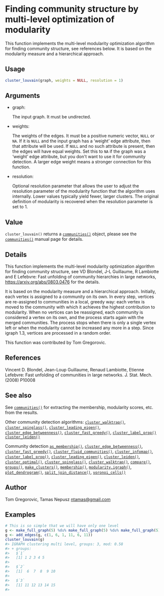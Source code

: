 # Finding community structure by multi-level optimization of modularity

This function implements the multi-level modularity optimization
algorithm for finding community structure, see references below. It is
based on the modularity measure and a hierarchical approach.

## Usage

``` r
cluster_louvain(graph, weights = NULL, resolution = 1)
```

## Arguments

- graph:

  The input graph. It must be undirected.

- weights:

  The weights of the edges. It must be a positive numeric vector, `NULL`
  or `NA`. If it is `NULL` and the input graph has a ‘weight’ edge
  attribute, then that attribute will be used. If `NULL` and no such
  attribute is present, then the edges will have equal weights. Set this
  to `NA` if the graph was a ‘weight’ edge attribute, but you don't want
  to use it for community detection. A larger edge weight means a
  stronger connection for this function.

- resolution:

  Optional resolution parameter that allows the user to adjust the
  resolution parameter of the modularity function that the algorithm
  uses internally. Lower values typically yield fewer, larger clusters.
  The original definition of modularity is recovered when the resolution
  parameter is set to 1.

## Value

`cluster_louvain()` returns a
[`communities()`](https://r.igraph.org/reference/communities.md) object,
please see the
[`communities()`](https://r.igraph.org/reference/communities.md) manual
page for details.

## Details

This function implements the multi-level modularity optimization
algorithm for finding community structure, see VD Blondel, J-L
Guillaume, R Lambiotte and E Lefebvre: Fast unfolding of community
hierarchies in large networks, <https://arxiv.org/abs/0803.0476> for the
details.

It is based on the modularity measure and a hierarchical approach.
Initially, each vertex is assigned to a community on its own. In every
step, vertices are re-assigned to communities in a local, greedy way:
each vertex is moved to the community with which it achieves the highest
contribution to modularity. When no vertices can be reassigned, each
community is considered a vertex on its own, and the process starts
again with the merged communities. The process stops when there is only
a single vertex left or when the modularity cannot be increased any more
in a step. Since igraph 1.3, vertices are processed in a random order.

This function was contributed by Tom Gregorovic.

## References

Vincent D. Blondel, Jean-Loup Guillaume, Renaud Lambiotte, Etienne
Lefebvre: Fast unfolding of communities in large networks. J. Stat.
Mech. (2008) P10008

## See also

See [`communities()`](https://r.igraph.org/reference/communities.md) for
extracting the membership, modularity scores, etc. from the results.

Other community detection algorithms:
[`cluster_walktrap()`](https://r.igraph.org/reference/cluster_walktrap.md),
[`cluster_spinglass()`](https://r.igraph.org/reference/cluster_spinglass.md),
[`cluster_leading_eigen()`](https://r.igraph.org/reference/cluster_leading_eigen.md),
[`cluster_edge_betweenness()`](https://r.igraph.org/reference/cluster_edge_betweenness.md),
[`cluster_fast_greedy()`](https://r.igraph.org/reference/cluster_fast_greedy.md),
[`cluster_label_prop()`](https://r.igraph.org/reference/cluster_label_prop.md)
[`cluster_leiden()`](https://r.igraph.org/reference/cluster_leiden.md)

Community detection
[`as_membership()`](https://r.igraph.org/reference/as_membership.md),
[`cluster_edge_betweenness()`](https://r.igraph.org/reference/cluster_edge_betweenness.md),
[`cluster_fast_greedy()`](https://r.igraph.org/reference/cluster_fast_greedy.md),
[`cluster_fluid_communities()`](https://r.igraph.org/reference/cluster_fluid_communities.md),
[`cluster_infomap()`](https://r.igraph.org/reference/cluster_infomap.md),
[`cluster_label_prop()`](https://r.igraph.org/reference/cluster_label_prop.md),
[`cluster_leading_eigen()`](https://r.igraph.org/reference/cluster_leading_eigen.md),
[`cluster_leiden()`](https://r.igraph.org/reference/cluster_leiden.md),
[`cluster_optimal()`](https://r.igraph.org/reference/cluster_optimal.md),
[`cluster_spinglass()`](https://r.igraph.org/reference/cluster_spinglass.md),
[`cluster_walktrap()`](https://r.igraph.org/reference/cluster_walktrap.md),
[`compare()`](https://r.igraph.org/reference/compare.md),
[`groups()`](https://r.igraph.org/reference/groups.md),
[`make_clusters()`](https://r.igraph.org/reference/make_clusters.md),
[`membership()`](https://r.igraph.org/reference/communities.md),
[`modularity.igraph()`](https://r.igraph.org/reference/modularity.igraph.md),
[`plot_dendrogram()`](https://r.igraph.org/reference/plot_dendrogram.communities.md),
[`split_join_distance()`](https://r.igraph.org/reference/split_join_distance.md),
[`voronoi_cells()`](https://r.igraph.org/reference/voronoi_cells.md)

## Author

Tom Gregorovic, Tamas Nepusz <ntamas@gmail.com>

## Examples

``` r
# This is so simple that we will have only one level
g <- make_full_graph(5) %du% make_full_graph(5) %du% make_full_graph(5)
g <- add_edges(g, c(1, 6, 1, 11, 6, 11))
cluster_louvain(g)
#> IGRAPH clustering multi level, groups: 3, mod: 0.58
#> + groups:
#>   $`1`
#>   [1] 1 2 3 4 5
#>   
#>   $`2`
#>   [1]  6  7  8  9 10
#>   
#>   $`3`
#>   [1] 11 12 13 14 15
#>   
```
